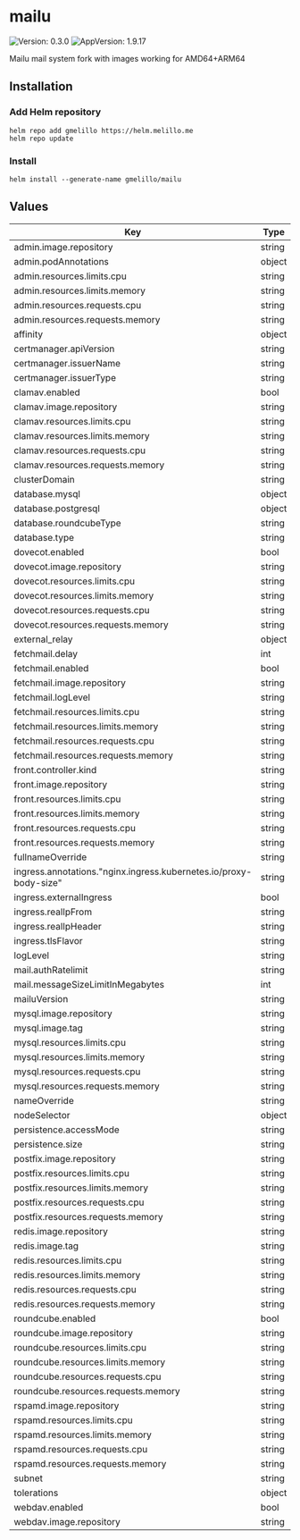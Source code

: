 # mailu

![Version: 0.3.0](https://img.shields.io/badge/Version-0.3.0-informational?style=flat-square) ![AppVersion: 1.9.17](https://img.shields.io/badge/AppVersion-1.9.17-informational?style=flat-square)

Mailu mail system fork with images working for AMD64+ARM64

## Installation

### Add Helm repository

```shell
helm repo add gmelillo https://helm.melillo.me
helm repo update
```

### Install

```shell
helm install --generate-name gmelillo/mailu
```

## Values

| Key | Type | Default | Description |
|-----|------|---------|-------------|
| admin.image.repository | string | `"testingmultiarch/admin"` |  |
| admin.podAnnotations | object | `{}` |  |
| admin.resources.limits.cpu | string | `"500m"` |  |
| admin.resources.limits.memory | string | `"500Mi"` |  |
| admin.resources.requests.cpu | string | `"500m"` |  |
| admin.resources.requests.memory | string | `"500Mi"` |  |
| affinity | object | `{}` |  |
| certmanager.apiVersion | string | `"cert-manager.io/v1alpha2"` |  |
| certmanager.issuerName | string | `"letsencrypt"` |  |
| certmanager.issuerType | string | `"ClusterIssuer"` |  |
| clamav.enabled | bool | `true` |  |
| clamav.image.repository | string | `"testingmultiarch/clamav"` |  |
| clamav.resources.limits.cpu | string | `"1000m"` |  |
| clamav.resources.limits.memory | string | `"2Gi"` |  |
| clamav.resources.requests.cpu | string | `"1000m"` |  |
| clamav.resources.requests.memory | string | `"1Gi"` |  |
| clusterDomain | string | `"cluster.local"` |  |
| database.mysql | object | `{}` |  |
| database.postgresql | object | `{}` |  |
| database.roundcubeType | string | `"sqlite"` |  |
| database.type | string | `"sqlite"` |  |
| dovecot.enabled | bool | `true` |  |
| dovecot.image.repository | string | `"testingmultiarch/dovecot"` |  |
| dovecot.resources.limits.cpu | string | `"500m"` |  |
| dovecot.resources.limits.memory | string | `"500Mi"` |  |
| dovecot.resources.requests.cpu | string | `"500m"` |  |
| dovecot.resources.requests.memory | string | `"500Mi"` |  |
| external_relay | object | `{}` |  |
| fetchmail.delay | int | `600` |  |
| fetchmail.enabled | bool | `false` |  |
| fetchmail.image.repository | string | `"testingmultiarch/fetchmail"` |  |
| fetchmail.logLevel | string | `"WARNING"` |  |
| fetchmail.resources.limits.cpu | string | `"200m"` |  |
| fetchmail.resources.limits.memory | string | `"200Mi"` |  |
| fetchmail.resources.requests.cpu | string | `"100m"` |  |
| fetchmail.resources.requests.memory | string | `"100Mi"` |  |
| front.controller.kind | string | `"Deployment"` |  |
| front.image.repository | string | `"testingmultiarch/nginx"` |  |
| front.resources.limits.cpu | string | `"200m"` |  |
| front.resources.limits.memory | string | `"200Mi"` |  |
| front.resources.requests.cpu | string | `"100m"` |  |
| front.resources.requests.memory | string | `"100Mi"` |  |
| fullnameOverride | string | `""` |  |
| ingress.annotations."nginx.ingress.kubernetes.io/proxy-body-size" | string | `"0"` |  |
| ingress.externalIngress | bool | `true` |  |
| ingress.realIpFrom | string | `"0.0.0.0/0"` |  |
| ingress.realIpHeader | string | `"X-Forwarded-For"` |  |
| ingress.tlsFlavor | string | `"cert"` |  |
| logLevel | string | `"WARNING"` |  |
| mail.authRatelimit | string | `"10/minute;1000/hour"` |  |
| mail.messageSizeLimitInMegabytes | int | `50` |  |
| mailuVersion | string | `""` |  |
| mysql.image.repository | string | `"library/mariadb"` |  |
| mysql.image.tag | string | `"10.7.1"` |  |
| mysql.resources.limits.cpu | string | `"200m"` |  |
| mysql.resources.limits.memory | string | `"512Mi"` |  |
| mysql.resources.requests.cpu | string | `"100m"` |  |
| mysql.resources.requests.memory | string | `"256Mi"` |  |
| nameOverride | string | `""` |  |
| nodeSelector | object | `{}` |  |
| persistence.accessMode | string | `"ReadWriteOnce"` |  |
| persistence.size | string | `"100Gi"` |  |
| postfix.image.repository | string | `"testingmultiarch/postfix"` |  |
| postfix.resources.limits.cpu | string | `"500m"` |  |
| postfix.resources.limits.memory | string | `"2Gi"` |  |
| postfix.resources.requests.cpu | string | `"500m"` |  |
| postfix.resources.requests.memory | string | `"2Gi"` |  |
| redis.image.repository | string | `"redis"` |  |
| redis.image.tag | string | `"5-alpine"` |  |
| redis.resources.limits.cpu | string | `"200m"` |  |
| redis.resources.limits.memory | string | `"300Mi"` |  |
| redis.resources.requests.cpu | string | `"100m"` |  |
| redis.resources.requests.memory | string | `"200Mi"` |  |
| roundcube.enabled | bool | `true` |  |
| roundcube.image.repository | string | `"testingmultiarch/roundcube"` |  |
| roundcube.resources.limits.cpu | string | `"200m"` |  |
| roundcube.resources.limits.memory | string | `"200Mi"` |  |
| roundcube.resources.requests.cpu | string | `"100m"` |  |
| roundcube.resources.requests.memory | string | `"100Mi"` |  |
| rspamd.image.repository | string | `"testingmultiarch/rspamd"` |  |
| rspamd.resources.limits.cpu | string | `"200m"` |  |
| rspamd.resources.limits.memory | string | `"200Mi"` |  |
| rspamd.resources.requests.cpu | string | `"100m"` |  |
| rspamd.resources.requests.memory | string | `"100Mi"` |  |
| subnet | string | `"10.42.0.0/16"` |  |
| tolerations | object | `{}` |  |
| webdav.enabled | bool | `false` |  |
| webdav.image.repository | string | `"testingmultiarch/radicale"` |  |